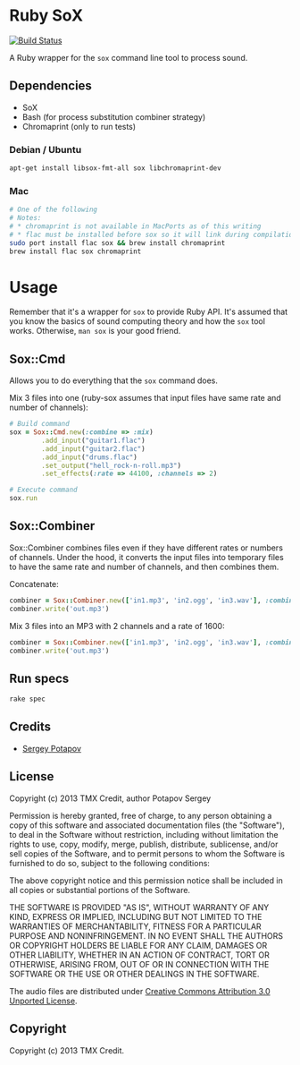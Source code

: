# Ruby SoX

[![Build Status](https://travis-ci.org/TMXCredit/ruby-sox.png?branch=master)](https://travis-ci.org/TMXCredit/ruby-sox)

A Ruby wrapper for the `sox` command line tool to process sound.


## Dependencies

* SoX
* Bash (for process substitution combiner strategy)
* Chromaprint (only to run tests)

### Debian / Ubuntu

```bash
apt-get install libsox-fmt-all sox libchromaprint-dev
```

### Mac

```bash
# One of the following
# Notes:
# * chromaprint is not available in MacPorts as of this writing
# * flac must be installed before sox so it will link during compilation
sudo port install flac sox && brew install chromaprint
brew install flac sox chromaprint
```

# Usage

Remember that it's a wrapper for `sox` to provide Ruby API.
It's assumed that you know the basics of sound computing theory and how
the `sox` tool works. Otherwise, `man sox` is your good friend.

## Sox::Cmd

Allows you to do everything that the `sox` command does.

Mix 3 files into one (ruby-sox assumes that input files have same rate and number of channels):

```ruby
# Build command
sox = Sox::Cmd.new(:combine => :mix)
        .add_input("guitar1.flac")
        .add_input("guitar2.flac")
        .add_input("drums.flac")
        .set_output("hell_rock-n-roll.mp3")
        .set_effects(:rate => 44100, :channels => 2)

# Execute command
sox.run
```

## Sox::Combiner

Sox::Combiner combines files even if they have different rates or numbers
of channels. Under the hood, it converts the input files into temporary files
to have the same rate and number of channels, and then combines them.

Concatenate:

```ruby
combiner = Sox::Combiner.new(['in1.mp3', 'in2.ogg', 'in3.wav'], :combine => :concatenate)
combiner.write('out.mp3')
```

Mix 3 files into an MP3 with 2 channels and a rate of 1600:

```ruby
combiner = Sox::Combiner.new(['in1.mp3', 'in2.ogg', 'in3.wav'], :combine => :mix, :rate => 1600, :channels => 2)
combiner.write('out.mp3')
```

## Run specs

```bash
rake spec
```

## Credits

* [Sergey Potapov](https://github.com/greyblake)

## License

Copyright (c) 2013 TMX Credit, author Potapov Sergey

Permission is hereby granted, free of charge, to any person obtaining
a copy of this software and associated documentation files (the
"Software"), to deal in the Software without restriction, including
without limitation the rights to use, copy, modify, merge, publish,
distribute, sublicense, and/or sell copies of the Software, and to
permit persons to whom the Software is furnished to do so, subject to
the following conditions:

The above copyright notice and this permission notice shall be
included in all copies or substantial portions of the Software.

THE SOFTWARE IS PROVIDED "AS IS", WITHOUT WARRANTY OF ANY KIND,
EXPRESS OR IMPLIED, INCLUDING BUT NOT LIMITED TO THE WARRANTIES OF
MERCHANTABILITY, FITNESS FOR A PARTICULAR PURPOSE AND
NONINFRINGEMENT. IN NO EVENT SHALL THE AUTHORS OR COPYRIGHT HOLDERS BE
LIABLE FOR ANY CLAIM, DAMAGES OR OTHER LIABILITY, WHETHER IN AN ACTION
OF CONTRACT, TORT OR OTHERWISE, ARISING FROM, OUT OF OR IN CONNECTION
WITH THE SOFTWARE OR THE USE OR OTHER DEALINGS IN THE SOFTWARE.

The audio files are distributed under [Creative Commons Attribution 3.0
Unported License](http://creativecommons.org/licenses/by/3.0/legalcode).

## Copyright

Copyright (c) 2013 TMX Credit.
